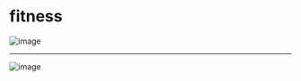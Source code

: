 # fitness

![image](https://github.com/2Drotz/fitness/assets/50268595/5802c876-3c50-42d8-9532-056fac728b53)


------------------------------------


![image](https://github.com/2Drotz/fitness/assets/50268595/4597815b-28e2-4af9-b853-5f65b1271b3f)

